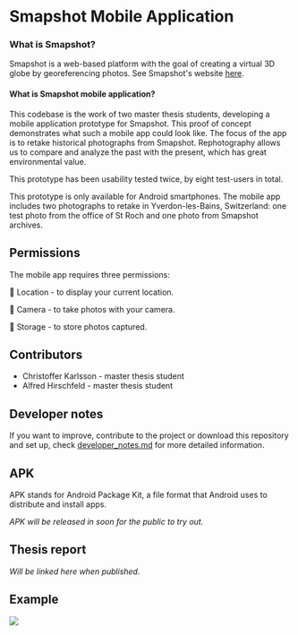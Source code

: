 # Smapshot Mobile Application

### What is Smapshot?
Smapshot is a web-based platform with the goal of creating a virtual 3D globe by georeferencing photos. See Smapshot's website [here](https://smapshot.heig-vd.ch/).

#### What is Smapshot mobile application?
This codebase is the work of two master thesis students, developing a mobile application prototype for Smapshot. This proof of concept demonstrates what such a mobile app could look like. The focus of the app is to retake historical photographs from Smapshot. Rephotography allows us to compare and analyze the past with the present, which has great environmental value.

This prototype has been usability tested twice, by eight test-users in total.

This prototype is only available for Android smartphones. The mobile app includes two photographs to retake in Yverdon-les-Bains, Switzerland: one test photo from the office of St Roch and one photo from Smapshot archives.

## Permissions
The mobile app requires three permissions:

📍 Location - to display your current location.

📸 Camera - to take photos with your camera.

💾 Storage - to store photos captured.

## Contributors
* Christoffer Karlsson - master thesis student
* Alfred Hirschfeld - master thesis student

## Developer notes
If you want to improve, contribute to the project or download this repository and set up, check [developer_notes.md](https://github.com/Christoffer9612/smapshot-application/blob/master/developer_notes.md) for more detailed information.

## APK
APK stands for Android Package Kit, a file format that Android uses to distribute and install apps.

*APK will be released in soon for the public to try out.* 

## Thesis report
*Will be linked here when published.* 

## Example
![](https://github.com/Christoffer9612/smapshot-application/blob/master/transparency_demo.gif)
